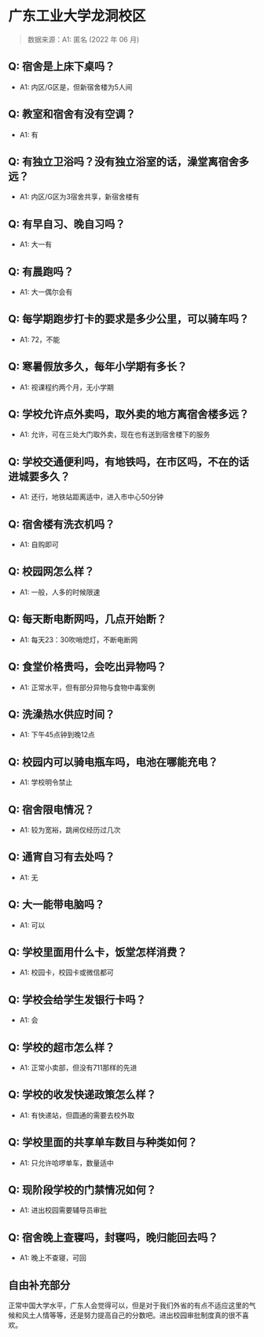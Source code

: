# 广东工业大学龙洞校区

> 数据来源：A1: 匿名 (2022 年 06 月)

## Q: 宿舍是上床下桌吗？

- A1: 内区/G区是，但新宿舍楼为5人间

## Q: 教室和宿舍有没有空调？

- A1: 有

## Q: 有独立卫浴吗？没有独立浴室的话，澡堂离宿舍多远？

- A1: 内区/G区为3宿舍共享，新宿舍楼有

## Q: 有早自习、晚自习吗？

- A1: 大一有

## Q: 有晨跑吗？

- A1: 大一偶尔会有

## Q: 每学期跑步打卡的要求是多少公里，可以骑车吗？

- A1: 72，不能

## Q: 寒暑假放多久，每年小学期有多长？

- A1: 视课程约两个月，无小学期

## Q: 学校允许点外卖吗，取外卖的地方离宿舍楼多远？

- A1: 允许，可在三处大门取外卖，现在也有送到宿舍楼下的服务

## Q: 学校交通便利吗，有地铁吗，在市区吗，不在的话进城要多久？

- A1: 还行，地铁站距离适中，进入市中心50分钟

## Q: 宿舍楼有洗衣机吗？

- A1: 自购即可

## Q: 校园网怎么样？

- A1: 一般，人多的时候限速

## Q: 每天断电断网吗，几点开始断？

- A1: 每天23：30吹哨熄灯，不断电断网

## Q: 食堂价格贵吗，会吃出异物吗？

- A1: 正常水平，但有部分异物与食物中毒案例

## Q: 洗澡热水供应时间？

- A1: 下午45点钟到晚12点

## Q: 校园内可以骑电瓶车吗，电池在哪能充电？

- A1: 学校明令禁止

## Q: 宿舍限电情况？

- A1: 较为宽裕，跳闸仅经历过几次

## Q: 通宵自习有去处吗？

- A1: 无

## Q: 大一能带电脑吗？

- A1: 可以

## Q: 学校里面用什么卡，饭堂怎样消费？

- A1: 校园卡，校园卡或微信都可

## Q: 学校会给学生发银行卡吗？

- A1: 会

## Q: 学校的超市怎么样？

- A1: 正常小卖部，但没有711那样的先进

## Q: 学校的收发快递政策怎么样？

- A1: 有快递站，但圆通的需要去校外取

## Q: 学校里面的共享单车数目与种类如何？

- A1: 只允许哈啰单车，数量适中

## Q: 现阶段学校的门禁情况如何？

- A1: 进出校园需要辅导员审批

## Q: 宿舍晚上查寝吗，封寝吗，晚归能回去吗？

- A1: 晚上不查寝，可回

## 自由补充部分

正常中国大学水平，广东人会觉得可以，但是对于我们外省的有点不适应这里的气候和风土人情等等，还是努力提高自己的分数吧。进出校园审批制度真的很不喜欢。